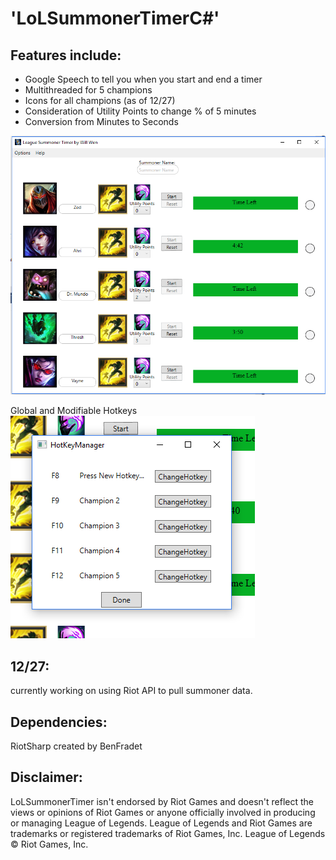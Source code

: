 # 'LoLSummonerTimerC#'
Features include:
---
* Google Speech to tell you when you start and end a timer
* Multithreaded for 5 champions
* Icons for all champions (as of 12/27)
* Consideration of Utility Points to change % of 5 minutes
* Conversion from Minutes to Seconds

<img src = "screenshots/main.PNG?raw=true"></img>

Global and Modifiable Hotkeys
<img src = "screenshots/hotkey.PNG?raw=true"></img>

12/27:
---
currently working on using Riot API to pull summoner data.


Dependencies: 
---
RiotSharp created by BenFradet

Disclaimer:
---
LoLSummonerTimer isn't endorsed by Riot Games and doesn't reflect the views or opinions of Riot Games or anyone officially involved in producing or managing League of Legends. League of Legends and Riot Games are trademarks or registered trademarks of Riot Games, Inc. League of Legends © Riot Games, Inc.
